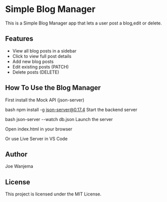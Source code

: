 # Simple Blog Manager
This is a Simple Blog Manager app that lets a user post a blog,edit or delete.

## Features

- View all blog posts in a sidebar
- Click to view full post details
- Add new blog posts
- Edit existing posts (PATCH)
- Delete posts (DELETE)

## How To Use the Blog Manager
First install the Mock API (json-server)

bash
npm install -g json-server@0.17.4
Start the backend server

bash
json-server --watch db.json
Launch the server

Open index.html in your browser

Or use Live Server in VS Code

## Author
Joe Wanjema

## License
This project is licensed under the MIT License.